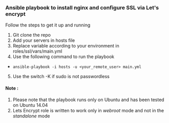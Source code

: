 ### Ansible playbook to install nginx and configure SSL via Let's encrypt

Follow the steps to get it up and running 

1. Git clone the repo
2. Add your servers in hosts file
3. Replace variable according to your environment in roles/ssl/vars/main.yml
4. Use the following command to run the playbook 
  - `ansible-playbook -i hosts -u <your_remote_user> main.yml` 
5. Use the switch -K if sudo is not passwordless

####  Note :
1. Please note that the playbook runs only on Ubuntu and has been tested on Ubuntu 14.04
2. Lets Encrypt role is written to work only in *webroot* mode and not in the *standalone* mode


